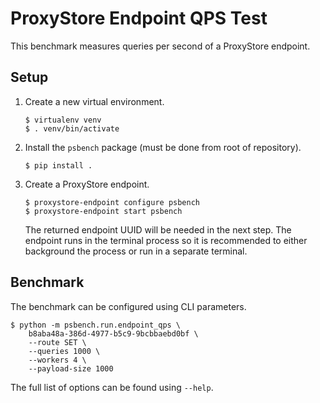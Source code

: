 # ProxyStore Endpoint QPS Test

This benchmark measures queries per second of a ProxyStore endpoint.

## Setup

1. Create a new virtual environment.
   ```
   $ virtualenv venv
   $ . venv/bin/activate
   ```
2. Install the `psbench` package (must be done from root of repository).
   ```
   $ pip install .
   ```
3. Create a ProxyStore endpoint.
   ```
   $ proxystore-endpoint configure psbench
   $ proxystore-endpoint start psbench
   ```
   The returned endpoint UUID will be needed in the next step.
   The endpoint runs in the terminal process so it is recommended to either
   background the process or run in a separate terminal.

## Benchmark

The benchmark can be configured using CLI parameters.

```
$ python -m psbench.run.endpoint_qps \
    b8aba48a-386d-4977-b5c9-9bcbbaebd0bf \
    --route SET \
    --queries 1000 \
    --workers 4 \
    --payload-size 1000
```

The full list of options can be found using `--help`.
